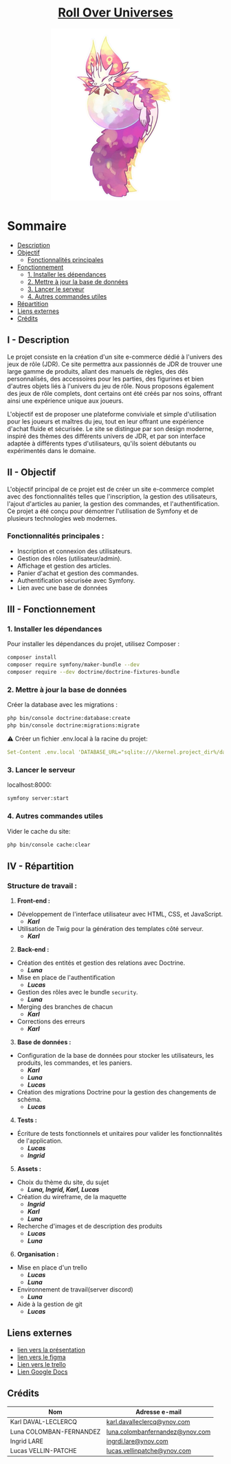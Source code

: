 # <center> <ins>**Roll Over Universes**

<div align="center">
    <img src = public/assets/images/logo-projetPHP.png alt="Project Image" width="300" height="400" />
</div> 

# Sommaire
- [Description](#description)
- [Objectif](#objectif)
    - [Fonctionnalités principales](#fonctionnalités-principales-)
- [Fonctionnement](#fonctionnement)
  - [1. Installer les dépendances](#1-installer-les-dépendances)
  - [2. Mettre à jour la base de données](#2-mettre-à-jour-la-base-de-données)
  - [3. Lancer le serveur](#3-lancer-le-serveur)
  - [4. Autres commandes utiles](#4-autres-commandes-utiles)
- [Répartition](#répartition)
- [Liens externes](#liens-externes)
- [Crédits](#crédits)



## I - Description
Le projet consiste en la création d'un site e-commerce dédié à l'univers des jeux de rôle (JDR). Ce site permettra aux passionnés de JDR de trouver une large gamme de produits, allant des manuels de règles, des dés personnalisés, des accessoires pour les parties, des figurines et bien d'autres objets liés à l'univers du jeu de rôle. Nous proposons également des jeux de rôle complets, dont certains ont été créés par nos soins, offrant ainsi une expérience unique aux joueurs.

L'objectif est de proposer une plateforme conviviale et simple d'utilisation pour les joueurs et maîtres du jeu, tout en leur offrant une expérience d'achat fluide et sécurisée. Le site se distingue par son design moderne, inspiré des thèmes des différents univers de JDR, et par son interface adaptée à différents types d'utilisateurs, qu'ils soient débutants ou expérimentés dans le domaine. 

## II - Objectif
L'objectif principal de ce projet est de créer un site e-commerce complet avec des fonctionnalités telles que l'inscription, la gestion des utilisateurs, l'ajout d'articles au panier, la gestion des commandes, et l'authentification. Ce projet a été conçu pour démontrer l'utilisation de Symfony et de plusieurs technologies web modernes.

### Fonctionnalités principales :
- Inscription et connexion des utilisateurs.
- Gestion des rôles (utilisateur/admin).
- Affichage et gestion des articles.
- Panier d'achat et gestion des commandes.
- Authentification sécurisée avec Symfony.
- Lien avec une base de données

## III - Fonctionnement

### 1. Installer les dépendances

Pour installer les dépendances du projet, utilisez Composer :
```bash
composer install
composer require symfony/maker-bundle --dev
composer require --dev doctrine/doctrine-fixtures-bundle
```

### 2. Mettre à jour la base de données

Créer la database avec les migrations :
```bash
php bin/console doctrine:database:create
php bin/console doctrine:migrations:migrate
```

⚠️ Créer un fichier .env.local à la racine du projet:
```yaml
Set-Content .env.local 'DATABASE_URL="sqlite:///%kernel.project_dir%/data.db"'
```

### 3. Lancer le serveur

localhost:8000:
```bash
symfony server:start
```

### 4. Autres commandes utiles

Vider le cache du site:
```bash
php bin/console cache:clear
```


## IV - Répartition

### Structure de travail :
1. **Front-end :**  
- Développement de l'interface utilisateur avec HTML, CSS, et JavaScript.
    - ***Karl***
- Utilisation de Twig pour la génération des templates côté serveur.
    - ***Karl***

2. **Back-end :**  
- Création des entités et gestion des relations avec Doctrine.
    - ***Luna***
- Mise en place de l'authentification
    - ***Lucas***
- Gestion des rôles avec le bundle `security`.
    - ***Luna***
- Merging des branches de chacun
    - ***Karl***
- Corrections des erreurs
    - ***Karl***

3. **Base de données :**  
- Configuration de la base de données pour stocker les utilisateurs, les produits, les commandes, et les paniers.
    - ***Karl***
    - ***Luna***
    - ***Lucas***
- Création des migrations Doctrine pour la gestion des changements de schéma.
    - ***Lucas***

4. **Tests :**  
- Écriture de tests fonctionnels et unitaires pour valider les fonctionnalités de l'application.
    - ***Lucas***
    - ***Ingrid***

5. **Assets :**
- Choix du thème du site, du sujet
    - ***Luna, Ingrid, Karl, Lucas***
- Création du wireframe, de la maquette
    - ***Ingrid***
    - ***Karl***
    - ***Luna***
- Recherche d'images et de description des produits
    - ***Lucas***
    - ***Luna***

6. **Organisation :**
- Mise en place d'un trello
    - ***Lucas***
    - ***Luna***
- Environnement de travail(server discord)
    - ***Luna***
- Aide à la gestion de git
    - ***Lucas***

## Liens externes
- [lien vers la présentation](https://docs.google.com/presentation/d/11zSmYYjIhbzuo_pQXSzKsb_Ncbj48xAk4mlYSbPlrXM/edit?usp=sharing)
- [lien vers le figma](https://www.figma.com/design/WiNXb5TW2q4FstjTS4g829/Roll-over-universes?node-id=0-1&p=f&t=0DBxFzxPo484LGY3-0)
- [Lien vers le trello](https://trello.com/b/njH6ijAC/roll-over-universes)
- [Lien Google Docs](https://docs.google.com/document/d/1Gri2B37_86I-WmdAy71K5zFHDuE8KI4VkV3OZ4ea0r4/edit?usp=sharing)

## Crédits

| Nom                     | Adresse e-mail                  |
|-------------------------|---------------------------------|
| Karl DAVAL-LECLERCQ     | karl.davalleclercq@ynov.com     |
| Luna COLOMBAN-FERNANDEZ | luna.colombanfernandez@ynov.com |
| Ingrid LARE             | ingrdi.lare@ynov.com            |
| Lucas VELLIN-PATCHE     | lucas.vellinpatche@ynov.com     |

